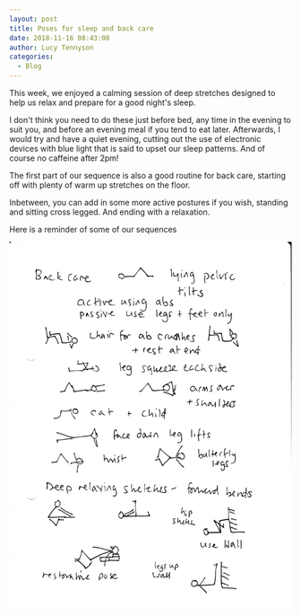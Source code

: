 ```yaml
---
layout: post
title: Poses for sleep and back care
date: 2018-11-16 08:43:00
author: Lucy Tennyson
categories:
  - Blog
---
```


This week, we enjoyed a calming session of deep stretches designed to help us relax and prepare for a good night's sleep.

I don't think you need to do these just before bed, any time in the evening to suit you, and before an evening meal if you tend to eat later. Afterwards, I would try and have a quiet evening, cutting out the use of electronic devices with blue light that is said to upset our sleep patterns. And of course no caffeine after 2pm!

The first part of our sequence is also a good routine for back care, starting off with plenty of warm up stretches on the floor.

Inbetween, you can add in some more active postures if you wish, standing and sitting cross legged. And ending with a relaxation.

Here is a reminder of some of our sequences

![](/uploads/yogablog16nov-1.jpg)